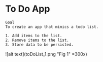 # To Do App

```
Goal
To create an app that mimics a todo list.

1. Add items to the list.
2. Remove items to the list.
3. Store data to be persisted.
```

![alt text](toDoList_1.png "Fig 1" =300x)

